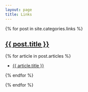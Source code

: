 ```yaml
---
layout: page
title: Links
---
```


{% for post in site.categories.links %}
<div class="post">
    <h2 class="post-title">
      <a href="{{ post.url }}">
        {{ post.title }}
      </a>
    </h2>
    {% for article in post.articles %}
    <ul>
      <li>
        <a href="{{ article.url }}">
          {{ article.title }}
        </a>
      </li>
    </ul>
  {% endfor %}
</div>

{% endfor %}